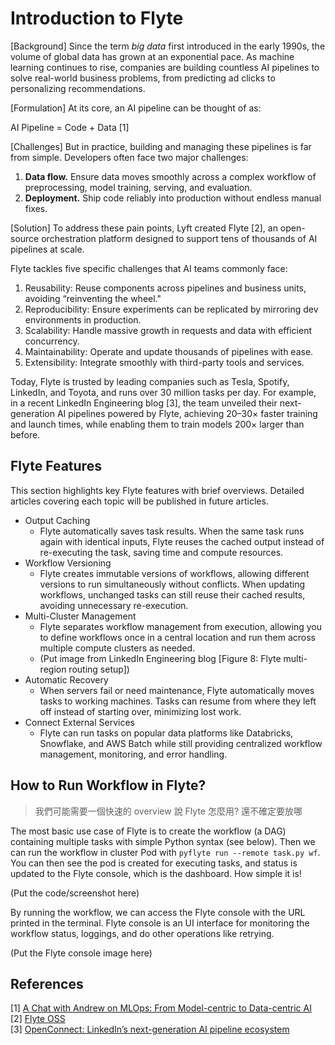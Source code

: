 # Introduction to Flyte


[Background] Since the term *big data* first introduced in the early 1990s, the volume of global data has grown at an exponential pace. As machine learning continues to rise, companies are building countless AI pipelines to solve real-world business problems, from predicting ad clicks to personalizing recommendations.

[Formulation] At its core, an AI pipeline can be thought of as:

AI Pipeline = Code + Data [1]

[Challenges] But in practice, building and managing these pipelines is far from simple. Developers often face two major challenges:

1. **Data flow.** Ensure data moves smoothly across a complex workflow of preprocessing, model training, serving, and evaluation.
2. **Deployment.** Ship code reliably into production without endless manual fixes.

[Solution] To address these pain points, Lyft created Flyte [2], an open-source orchestration platform designed to support tens of thousands of AI pipelines at scale.

Flyte tackles five specific challenges that AI teams commonly face:

1. Reusability: Reuse components across pipelines and business units, avoiding “reinventing the wheel."
2. Reproducibility: Ensure experiments can be replicated by mirroring dev environments in production.
3. Scalability: Handle massive growth in requests and data with efficient concurrency.
4. Maintainability: Operate and update thousands of pipelines with ease.
5. Extensibility: Integrate smoothly with third-party tools and services.

Today, Flyte is trusted by leading companies such as Tesla, Spotify, LinkedIn, and Toyota, and runs over 30 million tasks per day. For example, in a recent LinkedIn Engineering blog [3], the team unveiled their next-generation AI pipelines powered by Flyte, achieving 20–30× faster training and launch times, while enabling them to train models 200× larger than before.


## Flyte Features 

This section highlights key Flyte features with brief overviews. Detailed articles
covering each topic will be published in future articles.

- Output Caching
    - Flyte automatically saves task results. When the same task runs again with identical
    inputs, Flyte reuses the cached output instead of re-executing the task, saving time
    and compute resources.
- Workflow Versioning
    - Flyte creates immutable versions of workflows, allowing different versions to run
    simultaneously without conflicts. When updating workflows, unchanged tasks can still
    reuse their cached results, avoiding unnecessary re-execution.
- Multi-Cluster Management
    - Flyte separates workflow management from execution, allowing you to define workflows once in a central location and run them across
  multiple compute clusters as needed.
    - (Put image from LinkedIn Engineering blog [Figure 8: Flyte multi-region routing
    setup])
- Automatic Recovery
    - When servers fail or need maintenance, Flyte automatically moves tasks to working
    machines. Tasks can resume from where they left off instead of starting over,
    minimizing lost work.
- Connect External Services
    - Flyte can run tasks on popular data platforms like Databricks, Snowflake, and AWS
    Batch while still providing centralized workflow management, monitoring, and error
    handling.


## How to Run Workflow in Flyte?

> 我們可能需要一個快速的 overview 說 Flyte 怎麼用? 還不確定要放哪

The most basic use case of Flyte is to create the workflow (a DAG) containing multiple
tasks with simple Python syntax (see below). Then we can run the workflow in cluster Pod
with `pyflyte run --remote task.py wf`. You can then see the pod is created for executing
tasks, and status is updated to the Flyte console, which is the dashboard. How simple it
is!

(Put the code/screenshot here)

By running the workflow, we can access the Flyte console with the URL printed in the
terminal. Flyte console is an UI interface for monitoring the workflow status, loggings,
and do other operations like retrying.

(Put the Flyte console image here)


## References
[1] [A Chat with Andrew on MLOps: From Model-centric to Data-centric AI](https://www.youtube.com/watch?v=06-AZXmwHjo) <br>
[2] [Flyte OSS](https://www.union.ai/docs/v1/flyte/user-guide/) <br>
[3] [OpenConnect: LinkedIn’s next-generation AI pipeline ecosystem](https://www.linkedin.com/blog/engineering/infrastructure/openconnect-linkedins-next-generation-ai-pipeline-ecosystem) <br>
